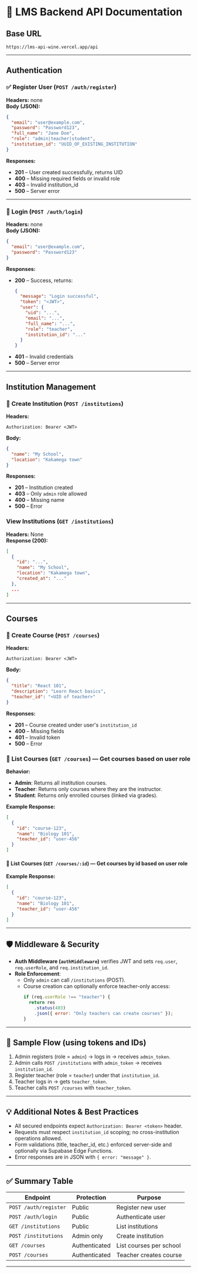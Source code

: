 # 📘 LMS Backend API Documentation

## Base URL

```
https://lms-api-wine.vercel.app/api
```

---

## Authentication

### ✅ Register User (`POST /auth/register`)

**Headers:** none  
**Body (JSON):**

```json
{
  "email": "user@example.com",
  "password": "Password123",
  "full_name": "Jane Doe",
  "role": "admin|teacher|student",
  "institution_id": "UUID_OF_EXISTING_INSTITUTION"
}
```

**Responses:**

- **201** – User created successfully, returns UID
- **400** – Missing required fields or invalid role
- **403** – Invalid institution_id
- **500** – Server error

---

### 🔐 Login (`POST /auth/login`)

**Headers:** none  
**Body (JSON):**

```json
{
  "email": "user@example.com",
  "password": "Password123"
}
```

**Responses:**

- **200** – Success, returns:
  ```json
  {
    "message": "Login successful",
    "token": "<JWT>",
    "user": {
      "uid": "...",
      "email": "...",
      "full_name": "...",
      "role": "teacher",
      "institution_id": "..."
    }
  }
  ```
- **401** – Invalid credentials
- **500** – Server error

---

## Institution Management

### 🔐 Create Institution (`POST /institutions`)

**Headers:**

```
Authorization: Bearer <JWT>
```

**Body:**

```json
{
  "name": "My School",
  "location": "Kakamega town"
}
```

**Responses:**

- **201** – Institution created
- **403** – Only `admin` role allowed
- **400** – Missing name
- **500** – Error

### View Institutions (`GET /institutions`)

**Headers:** None  
**Response (200):**

```json
[
  {
    "id": "...",
    "name": "My School",
    "location": "Kakamega town",
    "created_at": "..."
  },
  ...
]
```

---

## Courses

### 🔐 Create Course (`POST /courses`)

**Headers:**

```
Authorization: Bearer <JWT>
```

**Body:**

```json
{
  "title": "React 101",
  "description": "Learn React basics",
  "teacher_id": "<UID of teacher>"
}
```

**Responses:**

- **201** – Course created under user's `institution_id`
- **400** – Missing fields
- **401** – Invalid token
- **500** – Error

### 🔐 List Courses (`GET /courses`) — Get courses based on user role

**Behavior:**

- **Admin**: Returns all institution courses.
- **Teacher**: Returns only courses where they are the instructor.
- **Student**: Returns only enrolled courses (linked via grades).

**Example Response:**

```json
[
  {
    "id": "course-123",
    "name": "Biology 101",
    "teacher_id": "user-456"
  }
]
```

<!-- get course by id -->

#### 🔐 List Courses (`GET /courses/:id`) — Get courses by id based on user role

**Example Response:**

```json
[
  {
    "id": "course-123",
    "name": "Biology 101",
    "teacher_id": "user-456"
  }
]
```

---

## 🛡️ Middleware & Security

- **Auth Middleware (`authMiddleware`)** verifies JWT and sets `req.user`, `req.userRole`, and `req.institution_id`.
- **Role Enforcement**:
  - Only `admin` can call `/institutions` (POST).
  - Course creation can optionally enforce teacher-only access:
    ```js
    if (req.userRole !== "teacher") {
      return res
        .status(403)
        .json({ error: "Only teachers can create courses" });
    }
    ```

---

## 🚀 Sample Flow (using tokens and IDs)

1. Admin registers (role = `admin`) → logs in → receives `admin_token`.
2. Admin calls `POST /institutions` with `admin_token` → receives `institution_id`.
3. Register teacher (role = `teacher`) under that `institution_id`.
4. Teacher logs in → gets `teacher_token`.
5. Teacher calls `POST /courses` with `teacher_token`.

---

## 💡 Additional Notes & Best Practices

- All secured endpoints expect `Authorization: Bearer <token>` header.
- Requests must respect `institution_id` scoping; no cross-institution operations allowed.
- Form validations (title, teacher_id, etc.) enforced server-side and optionally via Supabase Edge Functions.
- Error responses are in JSON with `{ error: "message" }`.

---

## ✅ Summary Table

| Endpoint              | Protection    | Purpose                 |
| --------------------- | ------------- | ----------------------- |
| `POST /auth/register` | Public        | Register new user       |
| `POST /auth/login`    | Public        | Authenticate user       |
| `GET /institutions`   | Public        | List institutions       |
| `POST /institutions`  | Admin only    | Create institution      |
| `GET /courses`        | Authenticated | List courses per school |
| `POST /courses`       | Authenticated | Teacher creates course  |

---

